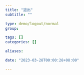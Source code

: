 ```yaml
---
title: "退出"
subtitle: ""

type: demo/logout/normal
group:

tags: []
categories: []

aliases:

date: "2023-03-28T00:00:28+08:00"

---
```


